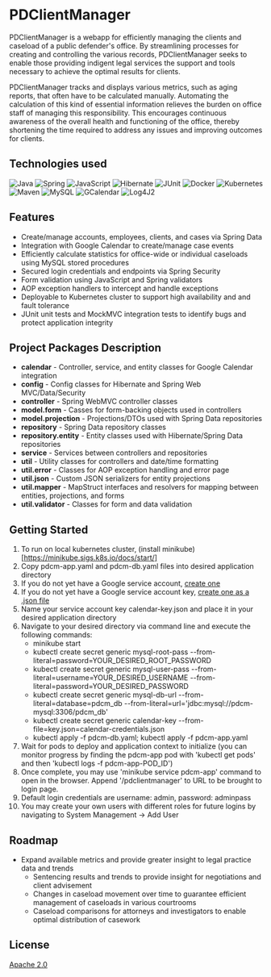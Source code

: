 # PDClientManager

PDClientManager is a webapp for efficiently managing the clients and caseload of a public defender's office. By streamlining processes for creating and controlling the various records, PDClientManager seeks to enable those providing indigent legal services the support and tools necessary to achieve the optimal results for clients.

PDClientManager tracks and displays various metrics, such as aging reports, that often have to be calculated manually. Automating the calculation of this kind of essential information relieves the burden on office staff of managing this responsibility. This encourages continuous awareness of the overall health and functioning of the office, thereby shortening the time required to address any issues and improving outcomes for clients.

## Technologies used

![Java](https://img.shields.io/badge/-Java-brightgreen) ![Spring](https://img.shields.io/badge/-Spring_Framework--Data--Security--AOP-blue) ![JavaScript](https://img.shields.io/badge/-JavaScript-lightgrey) ![Hibernate](https://img.shields.io/badge/-Hibernate-9cf) ![JUnit](https://img.shields.io/badge/-JUnit-red) ![Docker](https://img.shields.io/badge/-Docker-0fffa3) ![Kubernetes](https://img.shields.io/badge/-Kubernetes-071942) ![Maven](https://img.shields.io/badge/-Maven-yellow) ![MySQL](https://img.shields.io/badge/-MySQL-blueviolet) ![GCalendar](https://img.shields.io/badge/-Google_Calendar_API-orange) ![Log4J2](https://img.shields.io/badge/-Log4J2-yellowgreen)

## Features

* Create/manage accounts, employees, clients, and cases via Spring Data
* Integration with Google Calendar to create/manage case events
* Efficiently calculate statistics for office-wide or individual caseloads using MySQL stored procedures
* Secured login credentials and endpoints via Spring Security
* Form validation using JavaScript and Spring validators
* AOP exception handlers to intercept and handle exceptions
* Deployable to Kubernetes cluster to support high availability and and fault tolerance
* JUnit unit tests and MockMVC integration tests  to identify bugs and protect application integrity

## Project Packages Description

* **calendar** - Controller, service, and entity classes for Google Calendar integration
* **config** - Config classes for Hibernate and Spring Web MVC/Data/Security
* **controller** - Spring WebMVC controller classes
* **model.form** - Casses for form-backing objects used in controllers
* **model.projection** - Projections/DTOs used with Spring Data repositories
* **repository** - Spring Data repository classes
* **repository.entity** - Entity classes used with Hibernate/Spring Data repositories
* **service** - Services between controllers and repositories
* **util** - Utility classes for controllers and date/time formatting
* **util.error** - Classes for AOP exception handling and error page
* **util.json** - Custom JSON serializers for entity projections
* **util.mapper** - MapStruct interfaces and resolvers for mapping between entities, projections, and forms
* **util.validator** - Classes for form and data validation

## Getting Started

1. To run on local kubernetes cluster, (install minikube)[https://minikube.sigs.k8s.io/docs/start/]
2. Copy pdcm-app.yaml and pdcm-db.yaml files into desired application directory
3. If you do not yet have a Google service account, [create one](https://cloud.google.com/iam/docs/creating-managing-service-accounts#iam-service-accounts-create-console)
4. If you do not yet have a Google service account key, [create one as a .json file](https://cloud.google.com/iam/docs/creating-managing-service-account-keys#iam-service-account-keys-create-console)
5. Name your service account key calendar-key.json and place it in your desired application directory
6. Navigate to your desired directory via command line and execute the following commands:
    * minikube start
    * kubectl create secret generic mysql-root-pass --from-literal=password=YOUR_DESIRED_ROOT_PASSWORD
    * kubectl create secret generic mysql-user-pass --from-literal=username=YOUR_DESIRED_USERNAME --from-literal=password=YOUR_DESIRED_PASSWORD
    * kubectl create secret generic mysql-db-url --from-literal=database=pdcm_db --from-literal=url='jdbc:mysql://pdcm-mysql:3306/pdcm_db'
    * kubectl create secret generic calendar-key --from-file=key.json=calendar-credentials.json
    * kubectl apply -f pdcm-db.yaml; kubectl apply -f pdcm-app.yaml
7. Wait for pods to deploy and application context to initialize (you can monitor progress by finding the pdcm-app pod with 'kubectl get pods' and then 'kubectl logs -f pdcm-app-POD_ID')
8. Once complete, you may use 'minikube service pdcm-app' command to open in the browser. Append '/pdclientmanager' to URL to be brought to login page.
9. Default login credentials are username: admin, password: adminpass
10. You may create your own users with different roles for future logins by navigating to System Management -> Add User


## Roadmap

* Expand available metrics and provide greater insight to legal practice data and trends
  * Sentencing results and trends to provide insight for negotiations and client advisement
  * Changes in caseload movement over time to guarantee efficient management of caseloads in various courtrooms
  * Caseload comparisons for attorneys and investigators to enable optimal distribution of casework


## License
[Apache 2.0](https://choosealicense.com/licenses/apache-2.0/)
